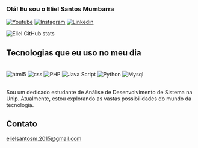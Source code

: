### Olá! Eu sou o Eliel Santos Mumbarra

[![Youtube](https://img.shields.io/badge/YouTube-FF0000?style=for-the-badge&logo=youtube&logoColor=white)](https://www.youtube.com/channel/UCuSOgbKu6CT6iBr6ehDnp8Q)
[![Instagram](https://img.shields.io/badge/Instagram-E4405F?style=for-the-badge&logo=instagram&logoColor=white)](https://www.instagram.com/lielziin?igsh=anc5ZG04NnhpaHho)
[![Linkedin](https://img.shields.io/badge/LinkedIn-0077B5?style=for-the-badge&logo=linkedin&logoColor=white)](linkedin.com/in/eliel-santos-mumbarra-659288257)

![Eliel GitHub stats](https://github-readme-stats.vercel.app/api?username=lielzin&show_icons=true&theme=dracula)

## Tecnologias que eu uso no meu dia

<div style="display: inline_block"><br/> 
    <img align="center" alt="html5" src="https://img.shields.io/badge/HTML5-E34F26?style=for-the-badge&logo=html5&logoColor=white" />
    <img align="center" alt="css" src="https://img.shields.io/badge/CSS3-1572B6?style=for-the-badge&logo=css3&logoColor=white" />
    <img align="center" alt="PHP" src="https://img.shields.io/badge/CSS-239120?&style=for-the-badge&logo=css3&logoColor=white" />
    <img align="center" alt="Java Script" src="https://img.shields.io/badge/JavaScript-F7DF1E?style=for-the-badge&logo=javascript&logoColor=black" />
    <img align="center" alt="Python" src="https://img.shields.io/badge/Python-3776AB?style=for-the-badge&logo=python&logoColor=white" />
    <img align="center" alt="Mysql" src="https://img.shields.io/badge/MySQL-00000F?style=for-the-badge&logo=mysql&logoColor=white" />
</div><br/>

Sou um dedicado estudante de Análise de Desenvolvimento de Sistema na Unip. Atualmente, estou explorando as vastas possibilidades do mundo da tecnologia.

## Contato
elielsantosm.2015@gmail.com
